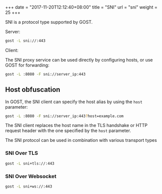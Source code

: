 +++
date = "2017-11-20T12:12:40+08:00"
title = "SNI"
url = "sni"
weight = 25
+++

SNI is a protocol type supported by GOST.

Server:

```bash
gost -L sni://:443
```

Client:

The SNI proxy service can be used directly by configuring hosts, or use GOST for forwarding:

```bash
gost -L :8080 -F sni://server_ip:443
```

## Host obfuscation

In GOST, the SNI client can specify the host alias by using the `host` parameter:

```bash
gost -L :8080 -F sni://server_ip:443?host=example.com
```

The SNI client replaces the host name in the TLS handshake or HTTP request header with the one specified by the `host` parameter.

The SNI protocol can be used in combination with various transport types

### SNI Over TLS

```bash
gost -L sni+tls://:443
```

### SNI Over Websocket

```bash
gost -L sni+ws://:443
```
